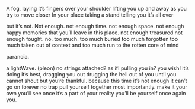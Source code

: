 A fog, laying it’s fingers over your shoulder
lifting you up and away as you try to move closer
In your place taking a stand
telling you it’s all over

but it’s not.
Not enough.
not enough time.
not enough space.
not enough happy memories that you’ll leave in this place.
not enough treasured
not enough fought.
no.
too much.
too much buried
too much forgotten
too much taken out of context
and too much run to the rotten core of mind

paranoia.

a lightWave. (pleon)
no strings attached?
as if!
pulling you in?
you wish!
it’s doing it’s best, dragging you out
drugging the hell out of you until you cannot shout
but you’re thankful.
because this time
it’s not enough
it can’t go on forever
no trap
pull yourself together
most importantly.
make it your own
you’ll see once it’s a part of your reality
you’ll be yourself once again
you.

